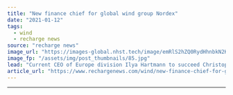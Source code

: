 ```yaml
---
title: "New finance chief for global wind group Nordex"
date: "2021-01-12"
tags: 
  - wind
  - recharge news
source: "recharge news"
image_url: "https://images-global.nhst.tech/image/emRlS2hZQ0RydHhnbkN2KzRKL3pnMFA2eERlTUl4WmRld0FzL2hHQ3JiND0=/nhst/binary/1b9b505a84eb511a2b923086ba58d265"
image_fp: "/assets/img/post_thumbnails/85.jpg"
lead: "Current CEO of Europe division Ilya Hartmann to succeed Christoph Burkhard, who is stepping down for personal reasons"
article_url: "https://www.rechargenews.com/wind/new-finance-chief-for-global-wind-group-nordex/2-1-942986"
---
```


---
